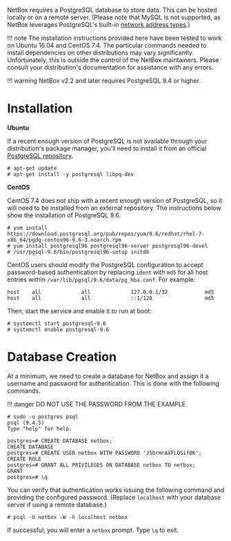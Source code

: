 NetBox requires a PostgreSQL database to store data. This can be hosted locally or on a remote server. (Please note that MySQL is not supported, as NetBox leverages PostgreSQL's built-in [network address types](https://www.postgresql.org/docs/current/static/datatype-net-types.html).)

!!! note
    The installation instructions provided here have been tested to work on Ubuntu 16.04 and CentOS 7.4. The particular commands needed to install dependencies on other distributions may vary significantly. Unfortunately, this is outside the control of the NetBox maintainers. Please consult your distribution's documentation for assistance with any errors.

!!! warning
    NetBox v2.2 and later requires PostgreSQL 9.4 or higher.

# Installation

**Ubuntu**

If a recent enough version of PostgreSQL is not available through your distribution's package manager, you'll need to install it from an official [PostgreSQL repository](https://wiki.postgresql.org/wiki/Apt).

```no-highlight
# apt-get update
# apt-get install -y postgresql libpq-dev
```

**CentOS**

CentOS 7.4 does not ship with a recent enough version of PostgreSQL, so it will need to be installed from an external repository. The instructions below show the installation of PostgreSQL 9.6.

```no-highlight
# yum install https://download.postgresql.org/pub/repos/yum/9.6/redhat/rhel-7-x86_64/pgdg-centos96-9.6-3.noarch.rpm
# yum install postgresql96 postgresql96-server postgresql96-devel
# /usr/pgsql-9.6/bin/postgresql96-setup initdb
```

CentOS users should modify the PostgreSQL configuration to accept password-based authentication by replacing `ident` with `md5` for all host entries within `/var/lib/pgsql/9.6/data/pg_hba.conf`. For example:

```no-highlight
host    all             all             127.0.0.1/32            md5
host    all             all             ::1/128                 md5
```

Then, start the service and enable it to run at boot:

```no-highlight
# systemctl start postgresql-9.6
# systemctl enable postgresql-9.6
```

# Database Creation

At a minimum, we need to create a database for NetBox and assign it a username and password for authentication. This is done with the following commands.

!!! danger
    DO NOT USE THE PASSWORD FROM THE EXAMPLE.

```no-highlight
# sudo -u postgres psql
psql (9.4.5)
Type "help" for help.

postgres=# CREATE DATABASE netbox;
CREATE DATABASE
postgres=# CREATE USER netbox WITH PASSWORD 'J5brHrAXFLQSif0K';
CREATE ROLE
postgres=# GRANT ALL PRIVILEGES ON DATABASE netbox TO netbox;
GRANT
postgres=# \q
```

You can verify that authentication works issuing the following command and providing the configured password. (Replace `localhost` with your database server if using a remote database.)

```no-highlight
# psql -U netbox -W -h localhost netbox
```

If successful, you will enter a `netbox` prompt. Type `\q` to exit.
